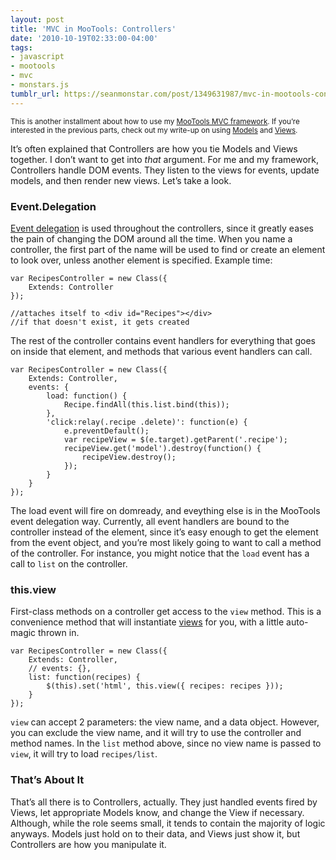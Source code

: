 ```yaml
---
layout: post
title: 'MVC in MooTools: Controllers'
date: '2010-10-19T02:33:00-04:00'
tags:
- javascript
- mootools
- mvc
- monstars.js
tumblr_url: https://seanmonstar.com/post/1349631987/mvc-in-mootools-controllers
---
```

<small>This is another installment about how to use my <a href="http://github.com/seanmonstar/monstars.js">MooTools MVC framework</a>. If you’re interested in the previous parts, check out my write-up on using <a href="http://seanmonstar.com/blog/mvc-in-mootools-models/">Models</a> and <a href="http://seanmonstar.com/blog/mvc-in-mootools-views/">Views</a>.</small>

It’s often explained that Controllers are how you tie Models and Views together. I don’t want to get into _that_ argument. For me and my framework, Controllers handle DOM events. They listen to the views for events, update models, and then render new views. Let’s take a look.

### Event.Delegation

[Event delegation](http://mootools.net/docs/more/Element/Element.Delegation) is used throughout the controllers, since it greatly eases the pain of changing the DOM around all the time. When you name a controller, the first part of the name will be used to find or create an element to look over, unless another element is specified. Example time:

    var RecipesController = new Class({
        Extends: Controller
    });
    
    //attaches itself to <div id="Recipes"></div>
    //if that doesn't exist, it gets created

The rest of the controller contains event handlers for everything that goes on inside that element, and methods that various event handlers can call.

    var RecipesController = new Class({
        Extends: Controller,
        events: {
            load: function() {
                Recipe.findAll(this.list.bind(this));
            },
            'click:relay(.recipe .delete)': function(e) {
                e.preventDefault();
                var recipeView = $(e.target).getParent('.recipe');
                recipeView.get('model').destroy(function() {
                    recipeView.destroy();
                });
            }
        }
    });

The load event will fire on domready, and eveything else is in the MooTools event delegation way. Currently, all event handlers are bound to the controller instead of the element, since it’s easy enough to get the element from the event object, and you’re most likely going to want to call a method of the controller. For instance, you might notice that the `load` event has a call to `list` on the controller.

### this.view

First-class methods on a controller get access to the `view` method. This is a convenience method that will instantiate [views](http://seanmonstar.com/blog/mvc-in-mootools-views/) for you, with a little auto-magic thrown in.

    var RecipesController = new Class({
        Extends: Controller,
        // events: {},
        list: function(recipes) {
            $(this).set('html', this.view({ recipes: recipes }));
        }
    });

`view` can accept 2 parameters: the view name, and a data object. However, you can exclude the view name, and it will try to use the controller and method names. In the `list` method above, since no view name is passed to `view`, it will try to load `recipes/list`.

### That’s About It

That’s all there is to Controllers, actually. They just handled events fired by Views, let appropriate Models know, and change the View if necessary. Although, while the role seems small, it tends to contain the majority of logic anyways. Models just hold on to their data, and Views just show it, but Controllers are how you manipulate it.

